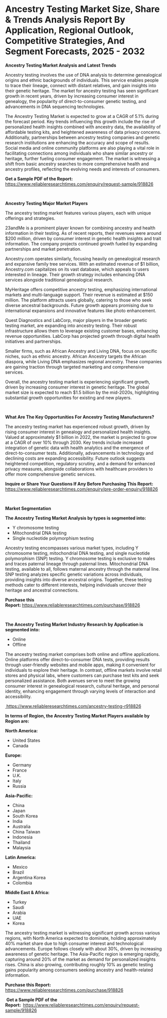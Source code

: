 <p><h1>Ancestry Testing Market Size, Share & Trends Analysis Report By Application, Regional Outlook, Competitive Strategies, And Segment Forecasts, 2025 - 2032</h1></p><p><strong>Ancestry Testing Market Analysis and Latest Trends</strong></p>
<p><p>Ancestry testing involves the use of DNA analysis to determine genealogical origins and ethnic backgrounds of individuals. This service enables people to trace their lineage, connect with distant relatives, and gain insights into their genetic heritage. The market for ancestry testing has seen significant growth in recent years, driven by increasing consumer interest in genealogy, the popularity of direct-to-consumer genetic testing, and advancements in DNA sequencing technologies.</p><p>The Ancestry Testing Market is expected to grow at a CAGR of 5.1% during the forecast period. Key trends influencing this growth include the rise of personalized health insights combined with ancestry data, the availability of affordable testing kits, and heightened awareness of data privacy concerns. Additionally, partnerships between ancestry testing companies and genetic research institutions are enhancing the accuracy and scope of results. Social media and online community platforms are also playing a vital role in facilitating connections among individuals who share similar ancestry or heritage, further fueling consumer engagement. The market is witnessing a shift from basic ancestry searches to more comprehensive health and ancestry profiles, reflecting the evolving needs and interests of consumers.</p></p>
<p><strong>Get a Sample PDF of the Report:&nbsp;</strong> <a href="https://www.reliableresearchtimes.com/enquiry/request-sample/918826?utm_campaign=2811&utm_medium=2&utm_source=Github&utm_content=ia&utm_term=17042025&utm_id=ancestry-testing">https://www.reliableresearchtimes.com/enquiry/request-sample/918826</a></p>
<p>&nbsp;</p>
<p><strong>Ancestry Testing Major Market Players</strong></p>
<p><p>The ancestry testing market features various players, each with unique offerings and strategies. </p><p>23andMe is a prominent player known for combining ancestry and health information in their testing. As of recent reports, their revenues were around $200 million, driven by consumer interest in genetic health insights and trait information. The company projects continued growth fueled by expanding partnerships and market penetration.</p><p>Ancestry.com operates similarly, focusing heavily on genealogical research and expansive family tree services. With an estimated revenue of $1 billion, Ancestry.com capitalizes on its vast database, which appeals to users interested in lineage. Their growth strategy includes enhancing DNA services alongside traditional genealogical research.</p><p>MyHeritage offers competitive ancestry testing, emphasizing international markets and multi-language support. Their revenue is estimated at $150 million. The platform attracts users globally, catering to those who seek diverse ancestral backgrounds. Future growth appears promising due to international expansions and innovative features like photo enhancement.</p><p>Quest Diagnostics and LabCorp, major players in the broader genetic testing market, are expanding into ancestry testing. Their robust infrastructure allows them to leverage existing customer bases, enhancing revenue opportunities. LabCorp has projected growth through digital health initiatives and partnerships.</p><p>Smaller firms, such as African Ancestry and Living DNA, focus on specific niches, such as ethnic ancestry. African Ancestry targets the African diaspora, while Living DNA emphasizes regional ancestry. These companies are gaining traction through targeted marketing and comprehensive services.</p><p>Overall, the ancestry testing market is experiencing significant growth, driven by increasing consumer interest in genetic heritage. The global market size is expected to reach $1.5 billion by the mid-2020s, highlighting substantial growth opportunities for existing and new players.</p></p>
<p>&nbsp;</p>
<p><strong>What Are The Key Opportunities For Ancestry Testing Manufacturers?</strong></p>
<p><p>The ancestry testing market has experienced robust growth, driven by rising consumer interest in genealogy and personalized health insights. Valued at approximately $1 billion in 2022, the market is projected to grow at a CAGR of over 10% through 2030. Key trends include increased integration of genetic data with health analytics and the emergence of direct-to-consumer tests. Additionally, advancements in technology and declining costs are expanding accessibility. Future outlook suggests heightened competition, regulatory scrutiny, and a demand for enhanced privacy measures, alongside collaborations with healthcare providers to offer more comprehensive genetic services.</p></p>
<p><strong>Inquire or Share Your Questions If Any Before Purchasing This Report:</strong> <a href="https://www.reliableresearchtimes.com/enquiry/pre-order-enquiry/918826?utm_campaign=2811&utm_medium=2&utm_source=Github&utm_content=ia&utm_term=17042025&utm_id=ancestry-testing">https://www.reliableresearchtimes.com/enquiry/pre-order-enquiry/918826</a></p>
<p>&nbsp;</p>
<p><strong>Market Segmentation</strong></p>
<p><strong>The Ancestry Testing Market Analysis by types is segmented into:</strong></p>
<p><ul><li>Y chromosome testing</li><li>Mitochondrial DNA testing</li><li>Single nucleotide polymorphism testing</li></ul></p>
<p><p>Ancestry testing encompasses various market types, including Y chromosome testing, mitochondrial DNA testing, and single nucleotide polymorphism (SNP) testing. Y chromosome testing is exclusive to males and traces paternal lineage through paternal lines. Mitochondrial DNA testing, available to all, follows maternal ancestry through the maternal line. SNP testing analyzes specific genetic variations across individuals, providing insights into diverse ancestral origins. Together, these testing methods cater to different interests, helping individuals uncover their heritage and ancestral connections.</p></p>
<p><strong>Purchase this Report:&nbsp;</strong><a href="https://www.reliableresearchtimes.com/purchase/918826?utm_campaign=2811&utm_medium=2&utm_source=Github&utm_content=ia&utm_term=17042025&utm_id=ancestry-testing">https://www.reliableresearchtimes.com/purchase/918826</a></p>
<p>&nbsp;</p>
<p><strong>The Ancestry Testing Market Industry Research by Application is segmented into:</strong></p>
<p><ul><li>Online</li><li>Offline</li></ul></p>
<p><p>The ancestry testing market comprises both online and offline applications. Online platforms offer direct-to-consumer DNA tests, providing results through user-friendly websites and mobile apps, making it convenient for individuals to explore their heritage. In contrast, offline markets involve retail stores and physical labs, where customers can purchase test kits and seek personalized assistance. Both avenues serve to meet the growing consumer interest in genealogical research, cultural heritage, and personal identity, enhancing engagement through varying levels of interaction and accessibility.</p></p>
<p><a href="https://www.reliableresearchtimes.com/ancestry-testing-r918826?utm_campaign=2811&utm_medium=2&utm_source=Github&utm_content=ia&utm_term=17042025&utm_id=ancestry-testing">&nbsp;https://www.reliableresearchtimes.com/ancestry-testing-r918826</a></p>
<p><strong>In terms of Region, the Ancestry Testing Market Players available by Region are:</strong></p>
<p>
    <p> <strong> North America: </strong>
        <ul>
            <li>United States</li>
            <li>Canada</li>
        </ul>
        </p> 
    <p> <strong> Europe: </strong>
        <ul>
            <li>Germany</li>
            <li>France</li>
            <li>U.K.</li>
            <li>Italy</li>
            <li>Russia</li>
        </ul>
        </p> 
    <p> <strong> Asia-Pacific: </strong>
        <ul>
            <li>China</li>
            <li>Japan</li>
            <li>South Korea</li>
            <li>India</li>
            <li>Australia</li>
            <li>China Taiwan</li>
            <li>Indonesia</li>
            <li>Thailand</li>
            <li>Malaysia</li>
        </ul>
        </p> 
    <p> <strong> Latin America: </strong>
        <ul>
            <li>Mexico</li>
            <li>Brazil</li>
            <li>Argentina Korea</li>
            <li>Colombia</li>
        </ul>
        </p> 
    <p> <strong> Middle East & Africa: </strong>
        <ul>
            <li>Turkey</li>
            <li>Saudi</li>
            <li>Arabia</li>
            <li>UAE</li>
            <li>Korea</li>
        </ul>
    </p>
    </p>
<p><p>The ancestry testing market is witnessing significant growth across various regions, with North America expected to dominate, holding approximately 40% market share due to high consumer interest and technological advancements. Europe follows closely with about 30%, driven by increasing awareness of genetic heritage. The Asia-Pacific region is emerging rapidly, capturing around 20% of the market as demand for personalized insights rises. China is also growing, contributing roughly 10% as genetic testing gains popularity among consumers seeking ancestry and health-related information.</p></p>
<p><strong>Purchase this Report: </strong><a href="https://www.reliableresearchtimes.com/purchase/918826?utm_campaign=2811&utm_medium=2&utm_source=Github&utm_content=ia&utm_term=17042025&utm_id=ancestry-testing">https://www.reliableresearchtimes.com/purchase/918826</a></p>
<p>&nbsp;<strong>Get a Sample PDF of the Report:&nbsp;&nbsp;</strong><a href="https://www.reliableresearchtimes.com/enquiry/request-sample/918826?utm_campaign=2811&utm_medium=2&utm_source=Github&utm_content=ia&utm_term=17042025&utm_id=ancestry-testing">https://www.reliableresearchtimes.com/enquiry/request-sample/918826</a></p>
<p><strong></strong></p>
<p><p></p><p></p><p></p></p>